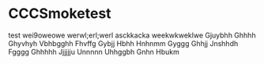 # CCCSmoketest
test
wei9oweowe
werwl;erl;werl
asckkacka
weekwkweklwe
Gjuybhh
Ghhhh
Ghyvhyh
Vbhbgghh
Fhvffg
Gybjj
Hbhh
Hnhnmm
Gyggg
Ghhjj
Jnshhdh
Fgggg
Ghhhhh
Jjjjjju
Unnnnn
Uhhggbh
Gnhn
Hbukm
